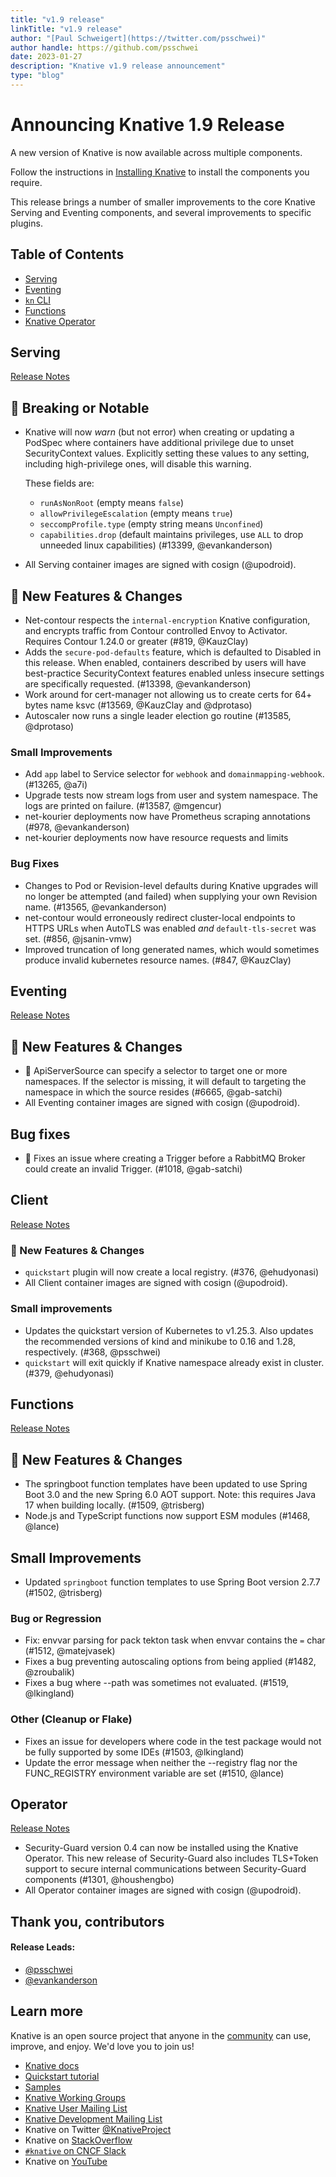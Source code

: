 ```yaml
---
title: "v1.9 release"
linkTitle: "v1.9 release"
author: "[Paul Schweigert](https://twitter.com/psschwei)"
author handle: https://github.com/psschwei
date: 2023-01-27
description: "Knative v1.9 release announcement"
type: "blog"
---
```


# Announcing Knative 1.9 Release

A new version of Knative is now available across multiple components.

Follow the instructions in [Installing Knative](https://knative.dev/docs/install/) to install the components you require.

This release brings a number of smaller improvements to the core Knative Serving and Eventing components, and several improvements to specific plugins.

## Table of Contents

- [Serving](#serving)
- [Eventing](#eventing)
- [`kn` CLI](#client)
- [Functions](#functions)
- [Knative Operator](#operator)


## Serving

[Release Notes](https://github.com/knative/serving/releases/tag/knative-v1.9.0)

## 🚨 Breaking or Notable

- Knative will now _warn_ (but not error) when creating or updating a PodSpec
  where containers have additional privilege due to unset SecurityContext values.
  Explicitly setting these values to any setting, including high-privilege ones,
  will disable this warning.

  These fields are:
  - `runAsNonRoot` (empty means `false`)
  - `allowPrivilegeEscalation` (empty means `true`)
  - `seccompProfile.type` (empty string means `Unconfined`)
  - `capabilities.drop` (default maintains privileges, use `ALL` to drop unneeded linux capabilities) (#13399, @evankanderson)
- All Serving container images are signed with cosign (@upodroid).

## 💫 New Features & Changes

- Net-contour respects the `internal-encryption` Knative configuration, and encrypts traffic from Contour controlled Envoy to Activator. Requires Contour 1.24.0 or greater (#819, @KauzClay)
- Adds the `secure-pod-defaults` feature, which is defaulted to Disabled in
  this release.
  When enabled, containers described by users will have best-practice
  SecurityContext features enabled unless insecure settings are specifically
  requested. (#13398, @evankanderson)
- Work around for cert-manager not allowing us to create certs for 64+ bytes name ksvc (#13569, @KauzClay and @dprotaso)
- Autoscaler now runs a single leader election go routine (#13585, @dprotaso)

### Small Improvements

- Add `app` label to Service selector for `webhook` and `domainmapping-webhook`. (#13265, @a7i)
- Upgrade tests now stream logs from user and system namespace. The logs are printed on failure. (#13587, @mgencur)
- net-kourier deployments now have Prometheus scraping annotations (#978, @evankanderson)
- net-kourier deployments now have resource requests and limits

### Bug Fixes

- Changes to Pod or Revision-level defaults during Knative upgrades will no longer be attempted (and failed) when supplying your own Revision name. (#13565, @evankanderson)
- net-contour would erroneously redirect cluster-local endpoints to HTTPS URLs when AutoTLS was enabled _and_ `default-tls-secret` was set.  (#856, @jsanin-vmw)
- Improved truncation of long generated names, which would sometimes produce invalid kubernetes resource names. (#847, @KauzClay)


## Eventing

[Release Notes](https://github.com/knative/eventing/releases/tag/knative-v1.9.0)

## 💫 New Features & Changes

- 📄 ApiServerSource can specify a selector to target one or more namespaces. If the selector is missing, it will default to targeting the namespace in which the source resides (#6665, @gab-satchi)
- All Eventing container images are signed with cosign (@upodroid).

## Bug fixes

- 🐛 Fixes an issue where creating a Trigger before a RabbitMQ Broker could create an invalid Trigger. (#1018, @gab-satchi)


## Client

[Release Notes](https://github.com/knative/client/releases/tag/knative-v1.9.0)

### 💫 New Features & Changes

* `quickstart` plugin will now create a local registry. (#376, @ehudyonasi)
* All Client container images are signed with cosign (@upodroid).


### Small improvements

* Updates the quickstart version of Kubernetes to v1.25.3. Also updates the recommended versions of kind and minikube to 0.16 and 1.28, respectively. (#368, @psschwei)
* `quickstart` will exit quickly if Knative namespace already exist in cluster. (#379, @ehudyonasi)


## Functions

[Release Notes](https://github.com/knative/func/releases/tag/knative-v1.9.0)

## 💫 New Features & Changes

- The springboot function templates have been updated to use Spring Boot 3.0 and the new Spring 6.0 AOT support. Note: this requires Java 17 when building locally. (#1509, @trisberg)
- Node.js and TypeScript functions now support ESM modules (#1468, @lance)

## Small Improvements

- Updated `springboot` function templates to use Spring Boot version 2.7.7 (#1502, @trisberg)

### Bug or Regression

- Fix: envvar parsing for pack tekton task when envvar contains the `=` char (#1512, @matejvasek)
- Fixes a bug preventing autoscaling options from being applied (#1482, @zroubalik)
- Fixes a bug where --path was sometimes not evaluated. (#1519, @lkingland)

### Other (Cleanup or Flake)

- Fixes an issue for developers where code in the test package would not be fully supported by some IDEs (#1503, @lkingland)
- Update the error message when neither the --registry flag nor the FUNC_REGISTRY environment variable are set (#1510, @lance)


## Operator

[Release Notes](https://github.com/knative/operator/releases/tag/knative-v1.9.0)

- Security-Guard version 0.4 can now be installed using the Knative Operator. This new release of Security-Guard also includes TLS+Token support to secure internal communications between Security-Guard components (#1301, @houshengbo)
- All Operator container images are signed with cosign (@upodroid).


## Thank you, contributors

#### Release Leads:

- [@psschwei](https://github.com/psschwei)
- [@evankanderson](https://github.com/evankanderson)

## Learn more

Knative is an open source project that anyone in the [community](https://knative.dev/docs/community/) can use, improve, and enjoy. We'd love you to join us!

- [Knative docs](https://knative.dev/docs)
- [Quickstart tutorial](https://knative.dev/docs/getting-started)
- [Samples](https://knative.dev/docs/samples)
- [Knative Working Groups](https://github.com/knative/community/blob/main/working-groups/WORKING-GROUPS.md)
- [Knative User Mailing List](https://groups.google.com/forum/#!forum/knative-users)
- [Knative Development Mailing List](https://groups.google.com/forum/#!forum/knative-dev)
- Knative on Twitter [@KnativeProject](https://twitter.com/KnativeProject)
- Knative on [StackOverflow](https://stackoverflow.com/questions/tagged/knative)
- [`#knative` on CNCF Slack](https://slack.cncf.io)
- Knative on [YouTube](https://www.youtube.com/channel/UCq7cipu-A1UHOkZ9fls1N8A)
